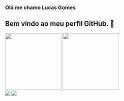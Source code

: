 ### Olá me chamo Lucas Gomes 
## Bem vindo ao meu perfil GitHub. 👋

<div>
<a href="https://github.com/LucasGAraujo">
<img height="180em" src="https://github-readme-stats.vercel.app/api?username=LucasGAraujo&show_icons=true&theme=dracula&include_all_commits=true&count_private=true"/>
<img height="180em" src="https://github-readme-stats.vercel.app/api/top-langs/?username=LucasGAraujo&layout=compact&langs_count=7&theme=dracula"/>
</div>
<div>
<a href="https://www.linkedin.com/in/lucas-gomes-b78109240/" target="_blank"><img src="https://img.shields.io/badge/-LinkedIn-%230077B5?style=for-the-badge&logo=linkedin&logoColor=white" target="_blank"></a>  
<a href = "mailto:Lucasdag445@gmail.com"><img src="https://img.shields.io/badge/Gmail-D14836?style=for-the-badge&logo=gmail&logoColor=white" target="_blank"></a>
</div>

